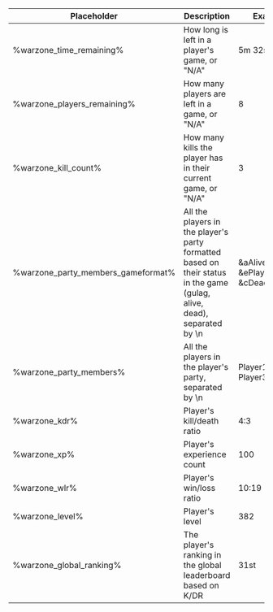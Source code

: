 | Placeholder                        | Description                                                                                                             | Example                                    |
|------------------------------------|-------------------------------------------------------------------------------------------------------------------------|--------------------------------------------|
| %warzone_time_remaining%           | How long is left in a player's game, or "N/A"                                                                           | 5m 32s                                     |
| %warzone_players_remaining%        | How many players are left in a game, or "N/A"                                                                           | 8                                          |
| %warzone_kill_count%               | How many kills the player has in their current game, or "N/A"                                                           | 3                                          |
| %warzone_party_members_gameformat% | All the players in the player's party formatted based on their status in the game (gulag, alive, dead), separated by \n | &aAlivePlayer &ePlayerInGulag &cDeadPlayer |
| %warzone_party_members%            | All the players in the player's party, separated by \n                                                                  | Player1 Player2 Player3                    |
| %warzone_kdr%                      | Player's kill/death ratio                                                                                               | 4:3                                        |
| %warzone_xp%                       | Player's experience count                                                                                               | 100                                        |
| %warzone_wlr%                      | Player's win/loss ratio                                                                                                 | 10:19                                      |
| %warzone_level%                    | Player's level                                                                                                          | 382                                        |
| %warzone_global_ranking%           | The player's ranking in the global leaderboard based on K/DR                                                            | 31st                                       |

